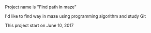 Project name is "Find path in maze"

I'd like to 
find way in maze using programming algorithm
and study Git

This project start on June 10, 2017


